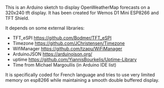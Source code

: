 This is an Arduino sketch to display OpenWeatherMap forecasts on a 320x240 tft display.
It has been created for Wemos D1 Mini ESP8266 and TFT Shield.

It depends on some external libraries:
- TFT_eSPI https://github.com/Bodmer/TFT_eSPI
- Timezone https://github.com/JChristensen/Timezone
- WifiManager https://github.com/tzapu/WiFiManager
- ArduinoJSON https://arduinojson.org/
- uptime https://github.com/YiannisBourkelis/Uptime-Library
- Time from Michael Margoullis (in Arduino IDE list)

It is specifically coded for French language and tries to use very limited memory
on esp8266 while maintaining a smooth double buffered display.
